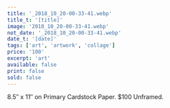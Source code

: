 ```yaml
---
title: '_2018_10_20-00-33-41.webp'
title_t: '[title]'
image: '2018_10_20-00-33-41.webp'
not_date: '_2018_10_20-00-33-41.webp'
date_t: '[date]'
tags: ['art', 'artwork', 'collage']
price: '100'
excerpt: 'art'
available: false
print: false
sold: false
---
```



8.5″ x 11″ on Primary Cardstock Paper.
$100 Unframed.
